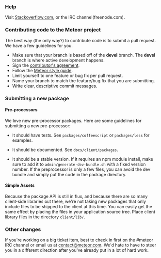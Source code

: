 ### Help

Visit [Stackoverflow.com](http://stackoverflow.com/questions/tagged/meteor), or the IRC channel(freenode.com).

### Contributing code to the Meteor project

The best way (the only way?) to contribute code is to submit a pull request.  We have a few guidelines for you.

* Make sure that your branch is based off of the **devel** branch. The **devel** branch is where active development happens.
* Sign the [contributor's agreement](http://contribute.meteor.com/).
* Follow the [Meteor style guide](https://github.com/meteor/meteor/wiki/Meteor-Style-Guide).
* Limit yourself to one feature or bug fix per pull request.
* Name your branch to match the feature/bug fix that you are submitting.
* Write clear, descriptive commit messages.


### Submitting a new package

#### Pre-processors

We love new pre-processor packages. Here are some guidelines for submitting a new pre-processor:

* It should have tests. See `packages/coffeescript` or `packages/less` for examples.

* It should be documented. See `docs/client/packages`.

* It should be a stable version. If it requires an npm module install, make sure to add it to `admin/generate-dev-bundle.sh` with a fixed version number. If the preprocessor is only a few files, you can avoid the dev bundle and simply put the code in the package directory.


#### Simple Assets

Because the package API is still in flux, and because there are so many client-side libraries out there, we're not taking new packages that only include files to be shipped to the client at this time. You can easily get the same effect by placing the files in your application source tree. Place client library files in the directory `client/lib/`.

### Other changes

If you're working on a big ticket item, best to check in first on the #meteor IRC channel or email us at contact@meteor.com.  We'd hate to have to steer you in a different direction after you've already put in a lot of hard work.

